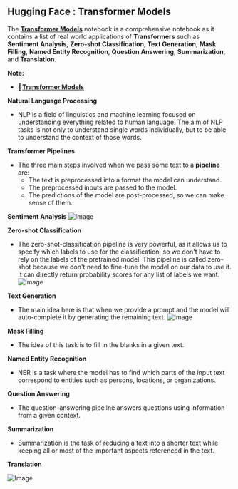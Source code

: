 ## **Hugging Face : Transformer Models**

The [**Transformer Models**](https://github.com/ThinamXx/HuggingFace/blob/main/01.%20Transformer%20Models/TransformerModels.ipynb) notebook is a comprehensive notebook as it contains a list of real world applications of **Transformers** such as **Sentiment Analysis**, **Zero-shot Classification**, **Text Generation**, **Mask Filling**, **Named Entity Recognition**, **Question Answering**, **Summarization**, and **Translation**. 

**Note:**
- 📑[**Transformer Models**](https://github.com/ThinamXx/HuggingFace/blob/main/01.%20Transformer%20Models/TransformerModels.ipynb) 

**Natural Language Processing**
- NLP is a field of linguistics and machine learning focused on understanding everything related to human language. The aim of NLP tasks is not only to understand single words individually, but to be able to understand the context of those words.

**Transformer Pipelines**
- The three main steps involved when we pass some text to a **pipeline** are:
  - The text is preprocessed into a format the model can understand.
  - The preprocessed inputs are passed to the model.
  - The predictions of the model are post-processed, so we can make sense of them.

**Sentiment Analysis**
![Image](https://github.com/ThinamXx/MachineLearning_DeepLearning/blob/main/Images/T1.PNG)

**Zero-shot Classification**
- The zero-shot-classification pipeline is very powerful, as it allows us to specify which labels to use for the classification, so we don't have to rely on the labels of the pretrained model. This pipeline is called zero-shot because we don't need to fine-tune the model on our data to use it. It can directly return probability scores for any list of labels we want.
![Image](https://github.com/ThinamXx/MachineLearning_DeepLearning/blob/main/Images/T2.PNG)

**Text Generation**
- The main idea here is that when we provide a prompt and the model will auto-complete it by generating the remaining text.
![Image](https://github.com/ThinamXx/MachineLearning_DeepLearning/blob/main/Images/T3.PNG)

**Mask Filling**
- The idea of this task is to fill in the blanks in a given text.

**Named Entity Recognition**
- NER is a task where the model has to find which parts of the input text correspond to entities such as persons, locations, or organizations.

**Question Answering**
- The question-answering pipeline answers questions using information from a given context.

**Summarization**
- Summarization is the task of reducing a text into a shorter text while keeping all or most of the important aspects referenced in the text.

**Translation**

![Image](https://github.com/ThinamXx/MachineLearning_DeepLearning/blob/main/Images/Day%2026.PNG)

